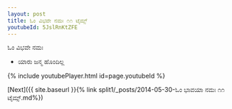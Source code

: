 ```yaml
---
layout: post
title: ಓಂ ವಿಭವೇ ನಮಃ ೧೧ ಟೈಮ್ಸ್
youtubeId: 5JslRnKtZFE
---
```

 
 
 ಓಂ ವಿಭವೇ ನಮಃ  
 
 -  ಯಾರು ಜನ್ಮ ಹೊಂದಿಲ್ಲ 
 
  
 
  
 
 
 
 
 
 


{% include youtubePlayer.html id=page.youtubeId %}
 
[Next]({{ site.baseurl }}{% link  split1/_posts/2014-05-30-ಓಂ ಭಾವಯಾ ನಮಃ ೧೧ ಟೈಮ್ಸ್.md%})
 
